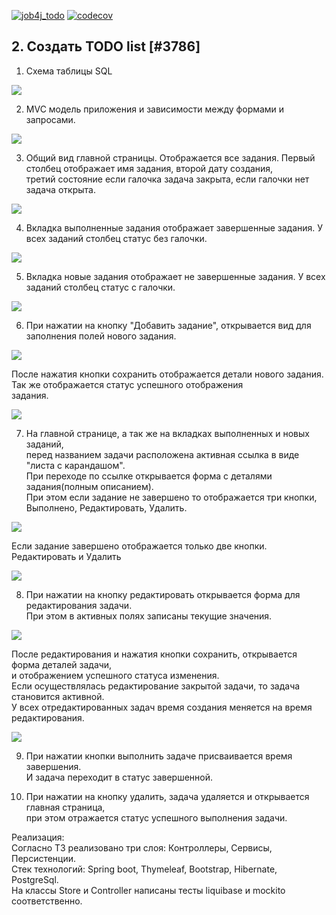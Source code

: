 [![job4j_todo](https://github.com/Dima-Stepanov/job4j_todo/actions/workflows/maven.yml/badge.svg)](https://github.com/Dima-Stepanov/job4j_todo/actions/workflows/maven.yml)
[![codecov](https://codecov.io/gh/Dima-Stepanov/job4j_todo/branch/main/graph/badge.svg?token=nUzAvTo2FY)](https://codecov.io/gh/Dima-Stepanov/job4j_todo)
<h2>2. Создать TODO list [#3786]</h2>

1. Схема таблицы SQL <br>

![](img/0_table_items.jpg) <br>

2. MVC модель приложения и зависимости между формами и запросами. <br>

![](img/MVC.jpg) <br>

3. Общий вид главной страницы. Отображается все задания. Первый столбец отображает имя задания, второй дату создания, <br>
   третий состояние если галочка задача закрыта, если галочки нет задача открыта. <br>

![](img/1_all_items.jpg) <br>

4. Вкладка выполненные задания отображает завершенные задания. У всех заданий столбец статус без галочки. <br>

![](img/2_done_items.jpg) <br>

5. Вкладка новые задания отображает не завершенные задания. У всех заданий столбец статус с галочки. <br>

![](img/3_new_items.jpg) <br>

6. При нажатии на кнопку "Добавить задание", открывается вид для заполнения полей нового задания. <br>

![](img/4_new_item.jpg) <br>

После нажатия кнопки сохранить отображается детали нового задания.  <br>
Так же отображается статус успешного отображения <br>
задания. <br>

![](img/5_add_item.jpg) <br>

7. На главной странице, а так же на вкладках выполненных и новых заданий, <br>
перед названием задачи расположена активная ссылка в виде "листа с карандашом". <br>
При переходе по ссылке открывается форма с деталями задания(полным описанием). <br>
При этом если задание не завершено то отображается три кнопки, Выполнено, Редактировать, Удалить. <br>

![](img/6_detail_item_new.jpg) <br>

Если задание завершено отображается только две кнопки. Редактировать и Удалить <br>

![](img/6_detail_item_done.jpg) <br>

8. При нажатии на кнопку редактировать открывается форма для редактирования задачи. <br>
При этом в активных полях записаны текущие значения. <br>

![](img/7_edit_item.jpg) <br>

После редактирования и нажатия кнопки сохранить, открывается форма деталей задачи, <br>
и отображением успешного статуса изменения. <br>
Если осуществлялась редактирование закрытой задачи, то задача становится активной. <br>
У всех отредактированных задач время создания меняется на время редактирования. <br>

![](img/8_save_edit_item.jpg) <br>

9. При нажатии кнопки выполнить задаче присваивается время завершения. <br>
И задача переходит в статус завершенной. <br>

10. При нажатии на кнопку удалить, задача удаляется и открывается главная страница, <br> 
при этом отражается статус успешного выполнения задачи. <br>

Реализация: <br>
Согласно ТЗ реализовано три слоя: Контроллеры, Сервисы, Персистенции. <br>
Стек технологий: Spring boot, Thymeleaf, Bootstrap, Hibernate, PostgreSql. <br>
На классы Store и Controller написаны тесты liquibase и mockito соответственно. <br> 